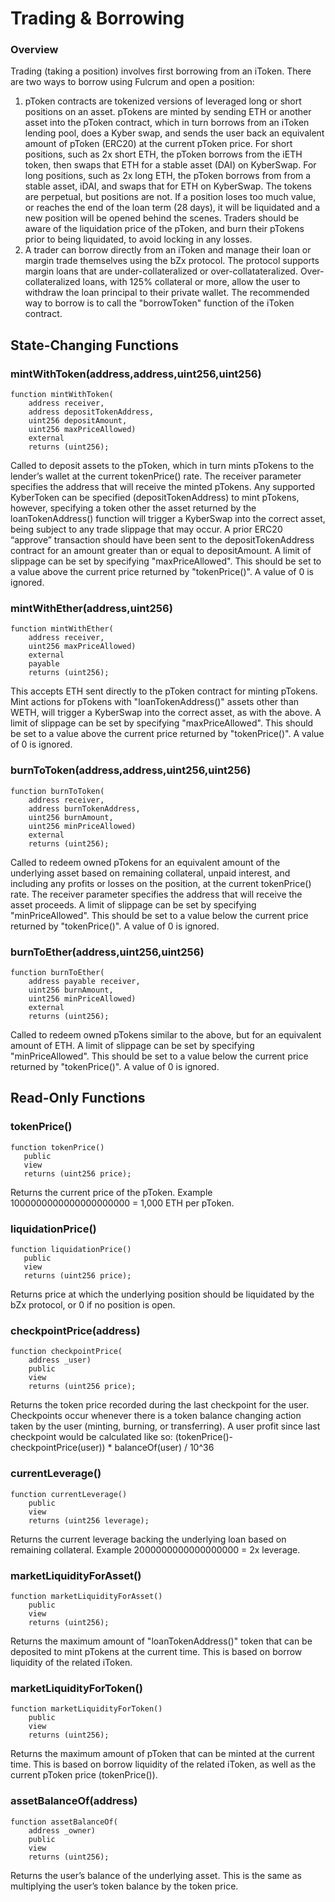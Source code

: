 # Trading & Borrowing

### Overview

Trading \(taking a position\) involves first borrowing from an iToken. There are two ways to borrow using Fulcrum and open a position:

1. pToken contracts are tokenized versions of leveraged long or short positions on an asset. pTokens are minted by sending ETH or another asset into the pToken contract, which in turn borrows from an iToken lending pool, does a Kyber swap, and sends the user back an equivalent amount of pToken \(ERC20\) at the current pToken price. For short positions, such as 2x short ETH, the pToken borrows from the iETH token, then swaps that ETH for a stable asset \(DAI\) on KyberSwap. For long positions, such as 2x long ETH, the pToken borrows from from a stable asset, iDAI, and swaps that for ETH on KyberSwap. The tokens are perpetual, but positions are not. If a position loses too much value, or reaches the end of the loan term \(28 days\), it will be liquidated and a new position will be opened behind the scenes. Traders should be aware of the liquidation price of the pToken, and burn their pTokens prior to being liquidated, to avoid locking in any losses.
2. A trader can borrow directly from an iToken and manage their loan or margin trade themselves using the bZx protocol. The protocol supports margin loans that are under-collateralized or over-collatateralized. Over-collateralized loans, with 125% collateral or more, allow the user to withdraw the loan principal to their private wallet. The recommended way to borrow is to call the "borrowToken" function of the iToken contract.

## State-Changing Functions

### mintWithToken\(address,address,uint256,uint256\)

```text
function mintWithToken(
    address receiver,
    address depositTokenAddress,
    uint256 depositAmount,
    uint256 maxPriceAllowed)
    external
    returns (uint256);
```

Called to deposit assets to the pToken, which in turn mints pTokens to the lender’s wallet at the current tokenPrice\(\) rate. The receiver parameter specifies the address that will receive the minted pTokens. Any supported KyberToken can be specified \(depositTokenAddress\) to mint pTokens, however, specifying a token other the asset returned by the loanTokenAddress\(\) function will trigger a KyberSwap into the correct asset, being subject to any trade slippage that may occur. A prior ERC20 “approve” transaction should have been sent to the depositTokenAddress contract for an amount greater than or equal to depositAmount. A limit of slippage can be set by specifying "maxPriceAllowed". This should be set to a value above the current price returned by "tokenPrice\(\)". A value of 0 is ignored.

### mintWithEther\(address,uint256\)

```text
function mintWithEther(
    address receiver,
    uint256 maxPriceAllowed)
    external
    payable
    returns (uint256);
```

This accepts ETH sent directly to the pToken contract for minting pTokens. Mint actions for pTokens with "loanTokenAddress\(\)" assets other than WETH, will trigger a KyberSwap into the correct asset, as with the above. A limit of slippage can be set by specifying "maxPriceAllowed". This should be set to a value above the current price returned by "tokenPrice\(\)". A value of 0 is ignored.

### burnToToken\(address,address,uint256,uint256\)

```text
function burnToToken(
    address receiver,
    address burnTokenAddress,
    uint256 burnAmount,
    uint256 minPriceAllowed)
    external
    returns (uint256);
```

Called to redeem owned pTokens for an equivalent amount of the underlying asset based on remaining collateral, unpaid interest, and including any profits or losses on the position, at the current tokenPrice\(\) rate. The receiver parameter specifies the address that will receive the asset proceeds. A limit of slippage can be set by specifying "minPriceAllowed". This should be set to a value below the current price returned by "tokenPrice\(\)". A value of 0 is ignored.

### burnToEther\(address,uint256,uint256\)

```text
function burnToEther(
    address payable receiver,
    uint256 burnAmount,
    uint256 minPriceAllowed)
    external
    returns (uint256);
```

Called to redeem owned pTokens similar to the above, but for an equivalent amount of ETH. A limit of slippage can be set by specifying "minPriceAllowed". This should be set to a value below the current price returned by "tokenPrice\(\)". A value of 0 is ignored.

## Read-Only Functions

### tokenPrice\(\)

```text
function tokenPrice()
   public
   view
   returns (uint256 price);
```

Returns the current price of the pToken. Example 1000000000000000000000 = 1,000 ETH per pToken.

### liquidationPrice\(\)

```text
function liquidationPrice()
   public
   view
   returns (uint256 price);
```

Returns price at which the underlying position should be liquidated by the bZx protocol, or 0 if no position is open.

### checkpointPrice\(address\)

```text
function checkpointPrice(
    address _user)
    public
    view
    returns (uint256 price);
```

Returns the token price recorded during the last checkpoint for the user. Checkpoints occur whenever there is a token balance changing action taken by the user \(minting, burning, or transferring\). A user profit since last checkpoint would be calculated like so: \(tokenPrice\(\)-checkpointPrice\(user\)\) \* balanceOf\(user\) / 10^36

### currentLeverage\(\)

```text
function currentLeverage()
    public
    view
    returns (uint256 leverage);
```

Returns the current leverage backing the underlying loan based on remaining collateral. Example 2000000000000000000 = 2x leverage.

### marketLiquidityForAsset\(\)

```text
function marketLiquidityForAsset()
    public
    view
    returns (uint256);
```

Returns the maximum amount of "loanTokenAddress\(\)" token that can be deposited to mint pTokens at the current time. This is based on borrow liquidity of the related iToken.

### marketLiquidityForToken\(\)

```text
function marketLiquidityForToken()
    public
    view
    returns (uint256);
```

Returns the maximum amount of pToken that can be minted at the current time. This is based on borrow liquidity of the related iToken, as well as the current pToken price \(tokenPrice\(\)\).

### assetBalanceOf\(address\)

```text
function assetBalanceOf(
    address _owner)
    public
    view
    returns (uint256);
```

Returns the user’s balance of the underlying asset. This is the same as multiplying the user’s token balance by the token price.

